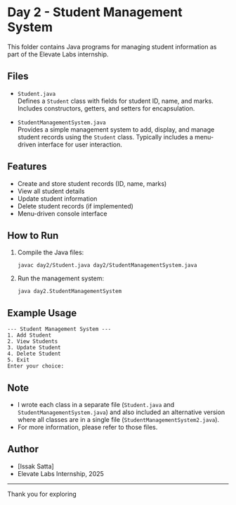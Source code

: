 # Day 2 - Student Management System

This folder contains Java programs for managing student information as part of the Elevate Labs internship.

## Files

- `Student.java`  
  Defines a `Student` class with fields for student ID, name, and marks. Includes constructors, getters, and setters for encapsulation.

- `StudentManagementSystem.java`  
  Provides a simple management system to add, display, and manage student records using the `Student` class. Typically includes a menu-driven interface for user interaction.

## Features

- Create and store student records (ID, name, marks)
- View all student details
- Update student information
- Delete student records (if implemented)
- Menu-driven console interface

## How to Run

1. Compile the Java files:
    ```
    javac day2/Student.java day2/StudentManagementSystem.java
    ```
2. Run the management system:
    ```
    java day2.StudentManagementSystem
    ```

## Example Usage

```
--- Student Management System ---
1. Add Student
2. View Students
3. Update Student
4. Delete Student
5. Exit
Enter your choice:
```

## Note
- I wrote each class in a separate file (`Student.java` and `StudentManagementSystem.java`) and also included an alternative version where all classes are in a single file (`StudentManagementSystem2.java`).
- For more information, please refer to those files.

## Author

- [Issak Satta]
- Elevate Labs Internship, 2025

---

Thank you for exploring